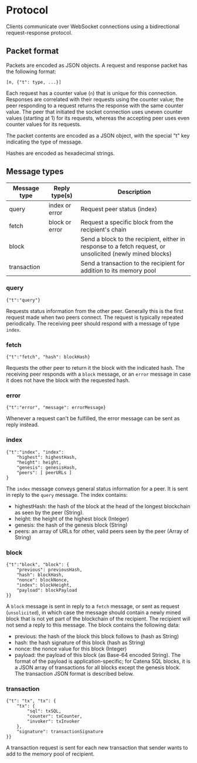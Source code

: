 #  Protocol

Clients communicate over WebSocket connections using a bidirectional request-response protocol.

## Packet format

Packets are encoded as JSON objects. A request and response packet has the following format:

````
[n, {"t": type, ...}]
````

Each request has a counter value (`n`) that is unique for this connection. Responses are correlated with their requests using the counter value; the peer responding to a request returns the response with the same counter value. The peer that initiated the socket connection uses uneven counter values (starting at 1) for its requests, whereas the accepting peer uses even counter values for its requests.

The packet contents are encoded as a JSON object, with the special "t" key indicating the type of message.

Hashes are encoded as hexadecimal strings.

## Message types

| Message type | Reply type(s) | Description |
|------------------|----------------|---------------|
| query               | index or error | Request peer status (index) |
| fetch                | block or error | Request a specific block from the recipient's chain |
| block               |                       | Send a block to the recipient, either in response to a fetch request, or unsolicited (newly mined blocks) |
| transaction      |                       | Send a transaction to the recipient for addition to its memory pool |

### query

````
{"t":"query"}
````

Requests status information from the other peer. Generally this is the first request made when two peers connect. The request is typically repeated periodically. The receiving peer should respond with a message of type `index`.

### fetch

````
{"t":"fetch", "hash": blockHash}
````

Requests the other peer to return it the block with the indicated hash. The receiving peer responds with a `block` message, or an `error` message in case it does not have the block with the requested hash.

### error

````
{"t":"error", "message": errorMessage}
````

Whenever a request can't be fulfilled, the error message can be sent as reply instead.

### index

````
{"t":"index", "index":
	"highest": highestHash,
	"height": height,
	"genesis": genesisHash,
	"peers": [ peerURLs ]
}
````

The `index` message conveys general status information for a peer. It is sent in reply to the `query` message. The index contains:

* highestHash: the hash of the block at the head of the longest blockchain as seen by the peer (String).
* height: the height of the highest block (Integer)
* genesis: the hash of the genesis block (String)
* peers: an array of URLs for other, valid peers seen by the peer (Array of String)

### block

````
{"t":"block", "block": {
	"previous": previousHash,
	"hash": blockHash,
	"nonce": blockNonce,
	"index": blockHeight,
	"payload": blockPayload
}}
````

A `block` message is sent in reply to a `fetch` message, or sent as request (`unsolicited`), in which case the message should contain a newly mined block that is not yet part of the blockchain of the recipient. The recipient will not send a reply to this message. The block contains the following data:

* previous: the hash of the block this block follows to (hash as String)
* hash: the hash signature of this block (hash as String)
* nonce: the nonce value for this block (Integer)
* payload: the payload of this block (as Base-64 encoded String). The format of the payload is application-specific; for Catena SQL blocks, it is a JSON array of transactions for all blocks except the genesis block. The transaction JSON format is described below.

### transaction

````
{"t": "tx", "tx": {
	"tx": {
		"sql": txSQL,
		"counter": txCounter,
		"invoker": txInvoker
	},
	"signature": transactionSignature
}}
````

A transaction request is sent for each new transaction that sender wants to add to the memory pool of recipient.

